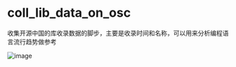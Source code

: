 # coll_lib_data_on_osc
收集开源中国的库收录数据的脚步，主要是收录时间和名称，可以用来分析编程语言流行趋势做参考

![image](https://raw.githubusercontent.com/zhulin3141/coll_lib_data_on_osc/master/trend_of_program_language_on_osc.png)

